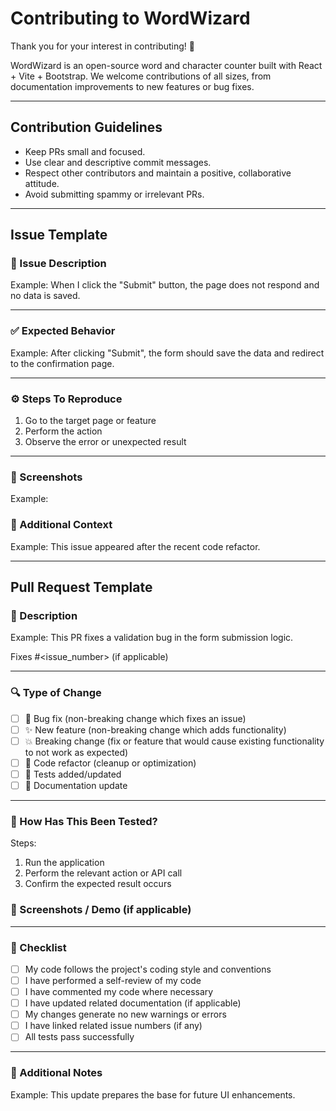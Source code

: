 # Contributing to WordWizard

Thank you for your interest in contributing! 🎉

WordWizard is an open-source word and character counter built with React + Vite + Bootstrap. We welcome contributions of all sizes, from documentation improvements to new features or bug fixes.

---

## Contribution Guidelines

- Keep PRs small and focused.
- Use clear and descriptive commit messages.
- Respect other contributors and maintain a positive, collaborative attitude.
- Avoid submitting spammy or irrelevant PRs.

---

## Issue Template

### 🐞 Issue Description

<!-- A clear and concise description of what the bug or issue is. -->
Example: When I click the "Submit" button, the page does not respond and no data is saved.

---

### ✅ Expected Behavior

<!-- Describe what you expected to happen. -->
Example: After clicking "Submit", the form should save the data and redirect to the confirmation page.

---

### ⚙️ Steps To Reproduce

<!-- Steps to reproduce the issue. -->
1. Go to the target page or feature
2. Perform the action
3. Observe the error or unexpected result

---

### 📸 Screenshots

<!-- Add screenshots, error logs, or console output if it helps illustrate the issue. -->
Example:

### 🧠 Additional Context

<!-- Add any other context or information about the problem here. -->
Example: This issue appeared after the recent code refactor.

---

## Pull Request Template

### 📝 Description

<!-- A clear and concise description of what this PR does. -->
Example: This PR fixes a validation bug in the form submission logic.

Fixes #<issue_number> (if applicable)

---

### 🔍 Type of Change

<!-- Please check the relevant options. -->
- [ ] 🐞 Bug fix (non-breaking change which fixes an issue)
- [ ] ✨ New feature (non-breaking change which adds functionality)
- [ ] 💥 Breaking change (fix or feature that would cause existing functionality to not work as expected)
- [ ] 🧹 Code refactor (cleanup or optimization)
- [ ] 🧪 Tests added/updated
- [ ] 📝 Documentation update

---

### 🧪 How Has This Been Tested?

<!-- Describe the tests that you ran to verify your changes. -->

Steps:

1. Run the application
2. Perform the relevant action or API call
3. Confirm the expected result occurs

### 📸 Screenshots / Demo (if applicable)

<!-- Add screenshots, GIFs, or short video links showing your changes in action. -->

---

### 🧠 Checklist

- [ ] My code follows the project's coding style and conventions
- [ ] I have performed a self-review of my code
- [ ] I have commented my code where necessary
- [ ] I have updated related documentation (if applicable)
- [ ] My changes generate no new warnings or errors
- [ ] I have linked related issue numbers (if any)
- [ ] All tests pass successfully

---

### 💬 Additional Notes

<!-- Add any other information for reviewers or maintainers. -->
Example: This update prepares the base for future UI enhancements.

